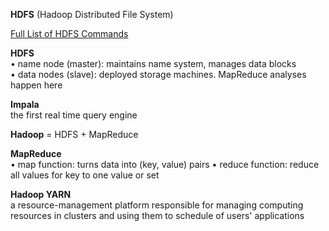 **HDFS** (Hadoop Distributed File System)

[Full List of HDFS Commands](https://hadoop.apache.org/docs/current/hadoop-project-dist/hadoop-common/FileSystemShell.html)  

**HDFS**  
•  name node (master): maintains name system, manages data blocks  
•  data nodes (slave): deployed storage machines. MapReduce analyses happen here

**Impala**  
the first real time query engine

**Hadoop** = HDFS + MapReduce

**MapReduce**  
•  map function: turns data into (key, value) pairs
•  reduce function: reduce all values for key to one value or set


**Hadoop YARN**  
a resource-management platform responsible for managing computing resources in clusters and using them to schedule of users' applications


